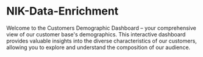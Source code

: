 # NIK-Data-Enrichment

Welcome to the Customers Demographic Dashboard – your comprehensive view of our customer base's demographics. This interactive dashboard provides valuable insights into the diverse characteristics of our customers, allowing you to explore and understand the composition of our audience.

